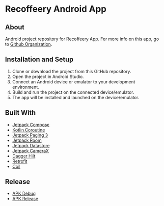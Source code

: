 # Recoffeery Android App
## About
Android project repository for Recoffeery App. For more info on this app, go to [Github Organization](https://github.com/Bangkit-C23-PS414).

## Installation and Setup
1. Clone or download the project from this GitHub repository.
2. Open the project in Android Studio.
3. Connect an Android device or emulator to your development environment.
4. Build and run the project on the connected device/emulator.
5. The app will be installed and launched on the device/emulator.

## Built With
- [Jetpack Compose](https://developer.android.com/jetpack/compose)
- [Kotlin Coroutine](https://developer.android.com/kotlin/coroutines)
- [Jetpack Paging 3](https://developer.android.com/topic/libraries/architecture/paging/v3-overview)
- [Jetpack Room](https://developer.android.com/jetpack/androidx/releases/room)
- [Jetpack Datastore](https://developer.android.com/topic/libraries/architecture/datastore)
- [Jetpack CameraX](https://developer.android.com/training/camerax)
- [Dagger Hilt](https://developer.android.com/training/dependency-injection/hilt-android)
- [Retrofit](https://square.github.io/retrofit)
- [Coil](https://coil-kt.github.io/coil/compose)

## Release
 - [APK Debug](https://github.com/Bangkit-C23-PS414/android-app-compose/releases/tag/debug)
 - [APK Release](https://github.com/Bangkit-C23-PS414/android-app-compose/releases/tag/release)
